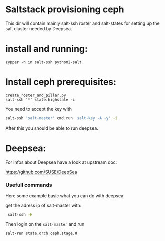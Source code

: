 # Saltstack provisioning ceph

This dir will contain mainly salt-ssh roster and salt-states for setting up the salt cluster needed by Deepsea.



# install and running:

`zypper -n in salt-ssh python2-salt`


# Install ceph prerequisites:

```shell
create_roster_and_pillar.py
salt-ssh '*' state.highstate -i
```

You need to accept the key with

```bash
salt-ssh 'salt-master' cmd.run 'salt-key -A -y' -i
```

After this you should be able to run deepsea.

# Deepsea:

For infos about Deepsea have a look at upstream doc:

 https://github.com/SUSE/DeepSea


### Usefull commands
Here some example basic what you can do with deepsea:

get the adress ip of salt-master with:
```bash
 salt-ssh -H
```

Then login on the `salt-master` and run

```bash
salt-run state.orch ceph.stage.0
```
